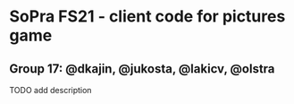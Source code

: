 # SoPra FS21 - client code for pictures game
## Group 17: @dkajin, @jukosta, @lakicv, @olstra

TODO add description
